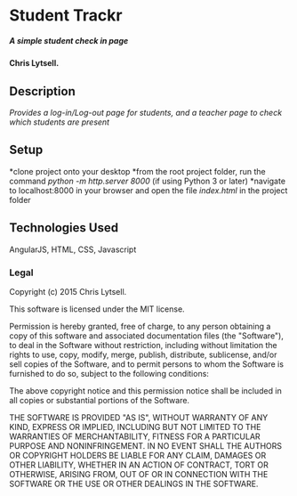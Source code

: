 # Student Trackr

##### _A simple student check in page_

#### Chris Lytsell.

## Description

_Provides a log-in/Log-out page for students, and a teacher page to check which students are present_

## Setup

*clone project onto your desktop
*from the root project folder, run the command _python -m http.server 8000_ (if using Python 3 or later)
*navigate to localhost:8000 in your browser and open the file _index.html_ in the project folder


## Technologies Used
AngularJS, HTML, CSS, Javascript


### Legal

Copyright (c) 2015 Chris Lytsell.  

This software is licensed under the MIT license.

Permission is hereby granted, free of charge, to any person obtaining a copy
of this software and associated documentation files (the "Software"), to deal
in the Software without restriction, including without limitation the rights
to use, copy, modify, merge, publish, distribute, sublicense, and/or sell
copies of the Software, and to permit persons to whom the Software is
furnished to do so, subject to the following conditions:

The above copyright notice and this permission notice shall be included in
all copies or substantial portions of the Software.

THE SOFTWARE IS PROVIDED "AS IS", WITHOUT WARRANTY OF ANY KIND, EXPRESS OR
IMPLIED, INCLUDING BUT NOT LIMITED TO THE WARRANTIES OF MERCHANTABILITY,
FITNESS FOR A PARTICULAR PURPOSE AND NONINFRINGEMENT. IN NO EVENT SHALL THE
AUTHORS OR COPYRIGHT HOLDERS BE LIABLE FOR ANY CLAIM, DAMAGES OR OTHER
LIABILITY, WHETHER IN AN ACTION OF CONTRACT, TORT OR OTHERWISE, ARISING FROM,
OUT OF OR IN CONNECTION WITH THE SOFTWARE OR THE USE OR OTHER DEALINGS IN
THE SOFTWARE.